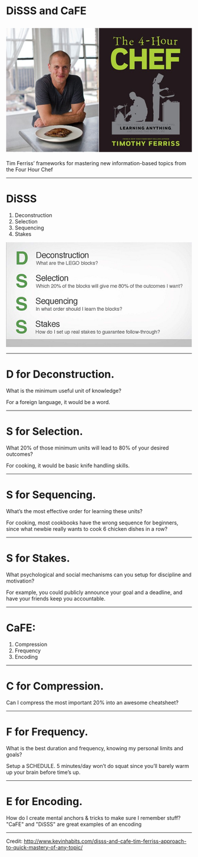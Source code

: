 
# DiSSS and CaFE

![](images/4-hour-chef-time-ferriss.jpg)
---

Tim Ferriss’ frameworks for mastering new information-based topics from the Four Hour Chef

___

# DiSSS

1. Deconstruction
1. Selection
1. Sequencing
1. Stakes

![](./images/disss.jpg)

---

# __D__ for Deconstruction.

What is the minimum useful unit of knowledge?

For a foreign language, it would be a word.

---

# __S__ for Selection.

What 20% of those minimum units will lead to 80% of your desired outcomes?

For cooking, it would be basic knife handling skills.


---

# __S__ for Sequencing.

What’s the most effective order for learning these units?

For cooking, most cookbooks have the wrong sequence for beginners, since what newbie really wants to cook 6 chicken dishes in a row?

---

# __S__ for Stakes.

What psychological and social mechanisms can you setup for discipline and motivation?

For example, you could publicly announce your goal and a deadline, and have your friends keep you accountable.

---

# CaFE:

1. Compression
1. Frequency
1. Encoding

---

# __C__ for Compression.

Can I compress the most important 20% into an awesome cheatsheet?

---

# __F__ for Frequency.

What is the best duration and frequency, knowing my personal limits and goals?

Setup a SCHEDULE. 5 minutes/day won’t do squat since you’ll barely warm up your brain before time’s up.

---

# __E__ for Encoding.

How do I create mental anchors & tricks to make sure I remember stuff? "CaFE" and "DiSSS" are great examples of an encoding

---

Credit: http://www.kevinhabits.com/disss-and-cafe-tim-ferriss-approach-to-quick-mastery-of-any-topic/
